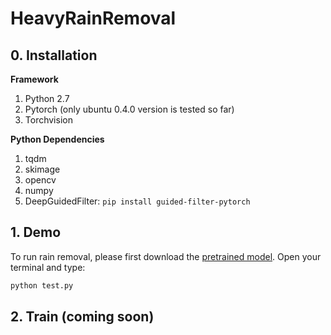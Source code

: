 # HeavyRainRemoval

## 0. Installation

**Framework**
1. Python 2.7
2. Pytorch (only ubuntu 0.4.0 version is tested so far)
3. Torchvision

**Python Dependencies**
1. tqdm
2. skimage
3. opencv
4. numpy
5. DeepGuidedFilter: `pip install guided-filter-pytorch`


## 1. Demo
To run rain removal, please first download the [pretrained model](https://drive.google.com/open?id=16MPZuRfwa9wgUQooMyYIlRGSmBGcLXPy). Open your terminal and type:


```python
python test.py
```

## 2. Train (coming soon)
